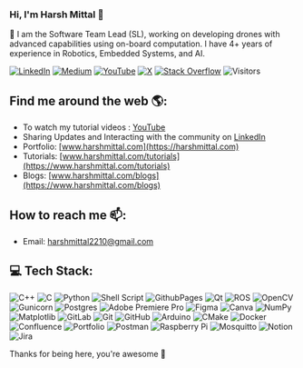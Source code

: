 ### Hi, I'm Harsh Mittal 👋

🔭 I am the Software Team Lead (SL), working on developing drones with advanced capabilities using on-board computation. I have 4+ years of experience in Robotics, Embedded Systems, and AI.

[![LinkedIn](https://img.shields.io/badge/LinkedIn-%230077B5.svg?logo=linkedin&logoColor=white)](https://linkedin.com/in/bytesByHarsh)
[![Medium](https://img.shields.io/badge/Medium-12100E?logo=medium&logoColor=white)](https://bytesByHarsh.medium.com/)
[![YouTube](https://img.shields.io/badge/YouTube-%23FF0000.svg?logo=YouTube&logoColor=white)](https://youtube.com/@bytesByHarsh) 
[![X](https://img.shields.io/badge/X-black.svg?logo=X&logoColor=white)](https://x.com/bytesByHarsh)
[![Stack Overflow](https://img.shields.io/badge/-Stackoverflow-FE7A16?logo=stack-overflow&logoColor=white)](https://stackoverflow.com/users/14002303)
![Visitors](https://komarev.com/ghpvc/?username=harshmittal2210&color=blue&style=flat-square&label=Profile--Hits)




## Find me around the web 🌎:

- To watch my tutorial videos : [YouTube](https://www.youtube.com/@bytesByHarsh)
- Sharing Updates and Interacting with the community on [LinkedIn](https://www.linkedin.com/in/bytesByHarsh)
- Portfolio: [www.harshmittal.com](https://harshmittal.com)
- Tutorials: [www.harshmittal.com/tutorials](https://www.harshmittal.com/tutorials)
- Blogs: [www.harshmittal.com/blogs](https://www.harshmittal.com/blogs)

## How to reach me 📫:
- Email: harshmittal2210@gmail.com

## 💻 Tech Stack:
![C++](https://img.shields.io/badge/c++-%2300599C.svg?style=flat-square&logo=c%2B%2B&logoColor=white) ![C](https://img.shields.io/badge/c-%2300599C.svg?style=flat-square&logo=c&logoColor=white) ![Python](https://img.shields.io/badge/python-3670A0?style=flat-square&logo=python&logoColor=ffdd54) ![Shell Script](https://img.shields.io/badge/shell_script-%23121011.svg?style=flat-square&logo=gnu-bash&logoColor=white) ![GithubPages](https://img.shields.io/badge/github%20pages-121013?style=flat-square&logo=github&logoColor=white) ![Qt](https://img.shields.io/badge/Qt-%23217346.svg?style=flat-square&logo=Qt&logoColor=white) ![ROS](https://img.shields.io/badge/ros-%230A0FF9.svg?style=flat-square&logo=ros&logoColor=white) ![OpenCV](https://img.shields.io/badge/opencv-%23white.svg?style=flat-square&logo=opencv&logoColor=white) ![Gunicorn](https://img.shields.io/badge/gunicorn-%298729.svg?style=flat-square&logo=gunicorn&logoColor=white) ![Postgres](https://img.shields.io/badge/postgres-%23316192.svg?style=flat-square&logo=postgresql&logoColor=white) ![Adobe Premiere Pro](https://img.shields.io/badge/Adobe%20Premiere%20Pro-9999FF.svg?style=flat-square&logo=Adobe%20Premiere%20Pro&logoColor=white) ![Figma](https://img.shields.io/badge/figma-%23F24E1E.svg?style=flat-square&logo=figma&logoColor=white) ![Canva](https://img.shields.io/badge/Canva-%2300C4CC.svg?style=flat-square&logo=Canva&logoColor=white) ![NumPy](https://img.shields.io/badge/numpy-%23013243.svg?style=flat-square&logo=numpy&logoColor=white) ![Matplotlib](https://img.shields.io/badge/Matplotlib-%23ffffff.svg?style=flat-square&logo=Matplotlib&logoColor=black) ![GitLab](https://img.shields.io/badge/gitlab-%23181717.svg?style=flat-square&logo=gitlab&logoColor=white) ![Git](https://img.shields.io/badge/git-%23F05033.svg?style=flat-square&logo=git&logoColor=white) ![GitHub](https://img.shields.io/badge/github-%23121011.svg?style=flat-square&logo=github&logoColor=white) ![Arduino](https://img.shields.io/badge/-Arduino-00979D?style=flat-square&logo=Arduino&logoColor=white) ![CMake](https://img.shields.io/badge/CMake-%23008FBA.svg?style=flat-square&logo=cmake&logoColor=white) ![Docker](https://img.shields.io/badge/docker-%230db7ed.svg?style=flat-square&logo=docker&logoColor=white) ![Confluence](https://img.shields.io/badge/confluence-%23172BF4.svg?style=flat-square&logo=confluence&logoColor=white) ![Portfolio](https://img.shields.io/badge/Portfolio-%23000000.svg?style=flat-square&logo=firefox&logoColor=#FF7139) ![Postman](https://img.shields.io/badge/Postman-FF6C37?style=flat-square&logo=postman&logoColor=white) ![Raspberry Pi](https://img.shields.io/badge/-RaspberryPi-C51A4A?style=flat-square&logo=Raspberry-Pi) ![Mosquitto](https://img.shields.io/badge/mosquitto-%233C5280.svg?style=flat-square&logo=eclipsemosquitto&logoColor=white) ![Notion](https://img.shields.io/badge/Notion-%23000000.svg?style=flat-square&logo=notion&logoColor=white) ![Jira](https://img.shields.io/badge/jira-%230A0FFF.svg?style=flat-square&logo=jira&logoColor=white)

<!--
### 🔝 Top Contributed Repo
![](https://github-contributor-stats.vercel.app/api?username=harshmittal2210&limit=5&theme=default&combine_all_yearly_contributions=true)
-->

Thanks for being here, you're awesome 🙌





<!--
**harshmittal2210/harshmittal2210** is a ✨ _special_ ✨ repository because its `README.md` (this file) appears on your GitHub profile.

Here are some ideas to get you started:

- 🔭 I’m currently working on ...
- 🌱 I’m currently learning ...
- 👯 I’m looking to collaborate on ...
- 🤔 I’m looking for help with ...
- 💬 Ask me about ...
- 📫 How to reach me: ...
- 😄 Pronouns: ...
- ⚡ Fun fact: ...
-->
